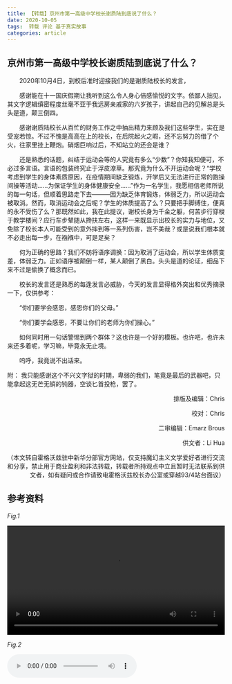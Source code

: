 ```yaml
---
title: 【转载】京州市第一高级中学校长谢质陆到底说了什么？
date: 2020-10-05
tags:  转载 评论 基于真实故事
categories: article
---
```


## 京州市第一高级中学校长谢质陆到底说了什么？


　　2020年10月4日，到校后准时迎接我们的是谢质陆校长的发言，

　　感谢能在十一国庆假期让我听到这么令人身心倍感愉悦的文字。依鄙人拙见，其文字逻辑缜密程度丝毫不亚于我远房亲戚家的六岁孩子，讲起自己的见解总是头头是道，颠三倒四。

　　感谢谢质陆校长从百忙的财务工作之中抽出精力来顾及我们这些学生，实在是受宠若惊。不过不愧是高高在上的校长，在后院起火之暇，还不忘努力的借了个火，往家里挂上鞭炮。硝烟巨响过后，不知站立的还会是谁？

　　还是熟悉的话题，纠结于运动会等的人究竟有多么“少数”？你知我知便可，不必过多言语。言语的包装终究止于浮皮潦草。那究竟为什么不开运动会呢？“学校考虑到学生的身体素质原因，在疫情期间缺乏锻炼，开学后又无法进行正常的跑操间操等活动……为保证学生的身体健康安全……”作为一名学生，我愿相信老师所说的每一句话，但顺着思路走下去———因为缺乏体育锻炼，体弱乏力，所以运动会被取消。然而，取消运动会之后呢？学生的体质提高了么？只要把手脚缚住，便真的永不受伤了么？那既然如此，我在此提议，谢校长身为千金之躯，何苦步行穿梭于教学楼间？应行车步辇随从搀扶左右，这样一来既显示出校长的实力与地位，又免除了校长本人可能受到的意外摔到等一系列伤害，岂不美哉？或是说我们根本就不必走出每一步，在襁褓中，可是足矣？

　　何为正确的思路？我们不妨将语序调换：因为取消了运动会，所以学生体质变差，体弱乏力。正如语序被颠倒一样，某人颠倒了黑白。头头是道的论证，细品下来不过是偷换了概念而已。

　　校长的发言还是熟悉的每逢发言必威胁，今天的发言显得格外突出和优秀摘录一下，仅供参考：

　　“你们要学会感恩，感恩你们的父母。”

　　“你们要学会感恩，不要让你们的老师为你们操心。”

　　如何同时用一句话警惕到两个群体？这也许是一个好的模板。也许吧，也许未来还多着呢，学习嘛，毕竟永无止境。

　　呜呼，我竟说不出话来。

附： 我只能感谢这个不兴文字狱的时期，卑弱的我们，笔竟是最后的武器吧，只能拿起这无芒无销的钝器，空谈匕首投枪，罢了。



<p align="right">排版及编辑：Chris</p>

<p align="right">校对：Chris</p>

<p align="right">二审编辑：Emarz Brous</p>

<p align="right">供文者：Li Hua</p>

<p align="right">（本文转自霍格沃兹驻中新华分部官方网站，仅支持魔幻主义文学爱好者进行交流和分享，禁止用于商业盈利和非法转载，转载者所持观点中立且暂时无法联系到供文者，如有疑问或合作请致电霍格沃兹校长办公室或穿越93/4站台面议）</p>

## 参考资料
*Fig.1*

<video  width="100%" controls>
    <source src="https://lwdedu.wdfiles.com/local--files/free%3Axxx/xxxxx.mp4" type="video/mp4">
    您的浏览器不支持 video 标签。
</video>

*Fig.2*

<audio controls>
  <source src="https://lwdedu.wdfiles.com/local--files/free%3Axxx/xxx.mp3" type="audio/mpeg">
  您的浏览器不支持 audio 元素。
</audio>